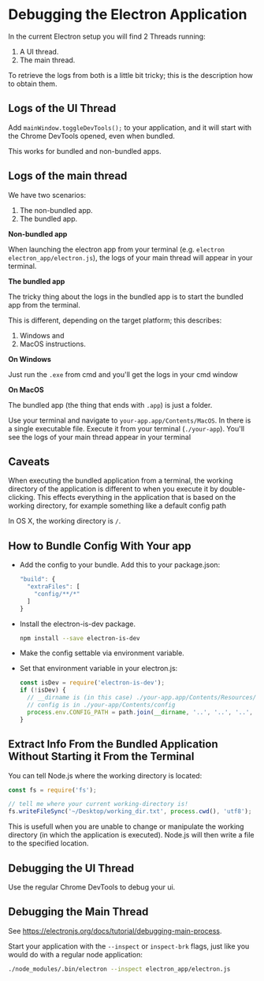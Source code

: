 # Debugging the Electron Application

In the current Electron setup you will find 2 Threads running:

1. A UI thread.
2. The main thread.

To retrieve the logs from both is a little bit tricky; this is the description
how to obtain them.

## Logs of the UI Thread

Add `mainWindow.toggleDevTools();` to your application, and it will start with
the Chrome DevTools opened, even when bundled.

This works for bundled and non-bundled apps.

## Logs of the main thread

We have two scenarios:

1. The non-bundled app.
1. The bundled app.

**Non-bundled app**

When launching the electron app from your terminal (e.g.  `electron
electron_app/electron.js`), the logs of your main thread will appear in your
terminal.

**The bundled app**

The tricky thing about the logs in the bundled app is to start the bundled app
from the terminal.

This is different, depending on the target platform; this describes:

1. Windows and
1. MacOS instructions.

**On Windows**

Just run the `.exe` from cmd and you'll get the logs in your cmd window

**On MacOS**

The bundled app (the thing that ends with `.app`) is just a folder.

Use your terminal and navigate to `your-app.app/Contents/MacOS`. In there is a
single executable file. Execute it from your terminal (`./your-app`). You'll
see the logs of your main thread appear in your terminal

## Caveats

When executing the bundled application from a terminal, the working directory
of the application is different to when you execute it by double-clicking. This
effects everything in the application that is based on the working directory,
for example something like a default config path

In OS X, the working directory is `/`.

## How to Bundle Config With Your app

- Add the config to your bundle. Add this to your package.json:

   ```JavaScript
   "build": {
     "extraFiles": [
       "config/**/*"
     ]
   }
   ```

- Install the electron-is-dev package.

   ```bash
   npm install --save electron-is-dev
   ```

- Make the config settable via environment variable.
- Set that environment variable in your electron.js:

   ```JavaScript
   const isDev = require('electron-is-dev');
   if (!isDev) {
     // __dirname is (in this case) ./your-app.app/Contents/Resources/app.asar/electron_app
     // config is in ./your-app/Contents/config
     process.env.CONFIG_PATH = path.join(__dirname, '..', '..', '..', 'config');
   }
   ```

## Extract Info From the Bundled Application Without Starting it From the Terminal

You can tell Node.js where the working directory is located:

```JavaScript
const fs = require('fs');

// tell me where your current working-directory is!
fs.writeFileSync('~/Desktop/working_dir.txt', process.cwd(), 'utf8');
```

This is usefull when you are unable to change or manipulate the working
directory (in which the application is executed). Node.js will then write a
file to the specified location.

## Debugging the UI Thread

Use the regular Chrome DevTools to debug your ui.

## Debugging the Main Thread

See https://electronjs.org/docs/tutorial/debugging-main-process.

Start your application with the `--inspect` or `inspect-brk` flags, just like
you would do with a regular node application:

```bash
./node_modules/.bin/electron --inspect electron_app/electron.js
```
